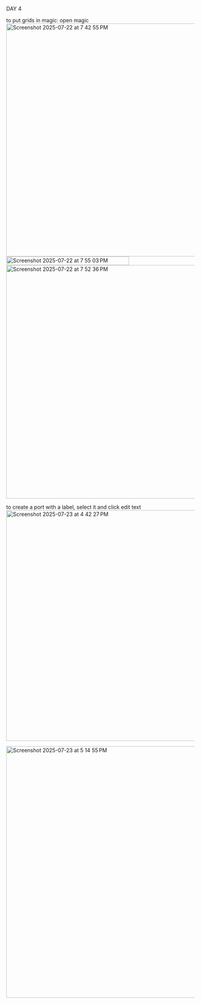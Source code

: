 DAY 4 

to put grids in magic: 
open magic
<img width="608" height="621" alt="Screenshot 2025-07-22 at 7 42 55 PM" src="https://github.com/user-attachments/assets/f8c37324-4ed8-42c5-8193-2eb0614fe950" />
<img width="328" height="23" alt="Screenshot 2025-07-22 at 7 55 03 PM" src="https://github.com/user-attachments/assets/b2faa94e-917b-4a62-b09a-bc2129d2fa1b" />
<img width="544" height="622" alt="Screenshot 2025-07-22 at 7 52 36 PM" src="https://github.com/user-attachments/assets/c07dc635-12b7-4ef9-9ef6-3633b271597c" />


to create a port with a label, select it and click edit text
<img width="515" height="615" alt="Screenshot 2025-07-23 at 4 42 27 PM" src="https://github.com/user-attachments/assets/fc204e34-6a84-49fe-8997-2c83360bbd96" />

<img width="794" height="670" alt="Screenshot 2025-07-23 at 5 14 55 PM" src="https://github.com/user-attachments/assets/bbd95032-b783-4afb-8325-aed374cf95a4" />


